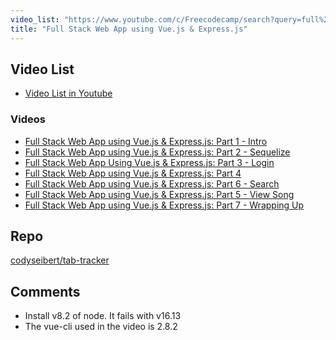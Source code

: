 ```yaml
---
video_list: "https://www.youtube.com/c/Freecodecamp/search?query=full%20stack%20web%20app%20using%20Vue" 
title: "Full Stack Web App using Vue.js & Express.js"
---
```



## Video List

* [Video List in Youtube]({{page.video_list}})

### Videos

* [Full Stack Web App using Vue.js & Express.js: Part 1 - Intro](https://youtube.comhttps://youtube.com/watch?v=Fa4cRMaTDUI)
* [Full Stack Web App using Vue.js & Express.js: Part 2 - Sequelize](https://youtube.com/watch?v=xZMwg5z5VGk)
* [Full Stack Web App Using Vue.js & Express.js: Part 3 - Login](https://youtube.com/watch?v=H6hM_5ilhqw)
* [Full Stack Web App using Vue.js & Express.js: Part 4](https://youtube.com/watch?v=1NSPAz1Qc-I)
* [Full Stack Web App using Vue.js & Express.js: Part 6 - Search](https://youtube.com/watch?v=ipYlztBRpp0)
* [Full Stack Web App using Vue.js & Express.js: Part 5 - View Song](https://youtube.com/watch?v=3zw5LgKDMhg)
* [Full Stack Web App using Vue.js & Express.js: Part 7 - Wrapping Up](https://youtube.com/watch?v=stx-tUS0vo4)

## Repo 

[codyseibert/tab-tracker](https://github.com/codyseibert/tab-tracker)


## Comments

- Install v8.2 of node. It fails with v16.13
- The vue-cli used in the video is 2.8.2